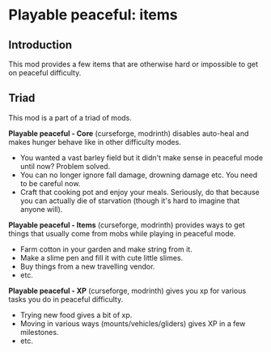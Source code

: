 # Playable peaceful: items
## Introduction
This mod provides a few items that are otherwise hard or impossible to get on peaceful difficulty.

## Triad
This mod is a part of a triad of mods.

**Playable peaceful - Core** (curseforge, modrinth) disables auto-heal and makes hunger behave like in other difficulty modes.
 - You wanted a vast barley field but it didn't make sense in peaceful mode until now? Problem solved.
 - You can no longer ignore fall damage, drowning damage etc. You need to be careful now.
 - Craft that cooking pot and enjoy your meals. Seriously, do that because you can actually die of starvation (though it's hard to imagine that anyone will).

**Playable peaceful - Items**  (curseforge, modrinth) provides ways to get things that usually come from mobs while playing in peaceful mode.
 - Farm cotton in your garden and make string from it. 
 - Make a slime pen and fill it with cute little slimes.
 - Buy things from a new travelling vendor.
 - etc.

**Playable peaceful - XP**  (curseforge, modrinth) gives you xp for various tasks you do in peaceful difficulty.
 * Trying new food gives a bit of xp.
 * Moving in various ways (mounts/vehicles/gliders) gives XP in a few milestones.
 * etc.
